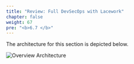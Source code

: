 ```yaml
---
title: "Review: Full DevSecOps with Lacework"
chapter: false
weight: 67
pre: "<b>6.7 </b>"
---
```


The architecture for this section is depicted below.

![Overview Architecture](/images/eks-arch.png)

